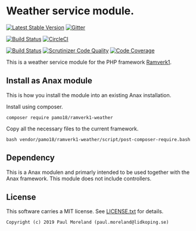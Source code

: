 Weather service module.
===========================================

[![Latest Stable Version](https://poser.pugx.org/pamo18/ramverk1-weather/v/stable)](https://packagist.org/packages/pamo18/ramverk1-weather)
[![Gitter](https://badges.gitter.im/pamo18/community.svg)](https://gitter.im/pamo18/community?utm_source=badge&utm_medium=badge&utm_campaign=pr-badge)

[![Build Status](https://travis-ci.org/pamo18/ramverk1-weather.svg?branch=master)](https://travis-ci.org/pamo18/ramverk1-weather)
[![CircleCI](https://circleci.com/gh/pamo18/ramverk1-weather.svg?style=svg)](https://circleci.com/gh/pamo18/ramverk1-weather)

[![Build Status](https://scrutinizer-ci.com/g/pamo18/ramverk1-weather/badges/build.png?b=master)](https://scrutinizer-ci.com/g/pamo18/ramverk1-weather/build-status/master)
[![Scrutinizer Code Quality](https://scrutinizer-ci.com/g/pamo18/ramverk1-weather/badges/quality-score.png?b=master)](https://scrutinizer-ci.com/g/pamo18/ramverk1-weather/?branch=master)
[![Code Coverage](https://scrutinizer-ci.com/g/pamo18/ramverk1-weather/badges/coverage.png?b=master)](https://scrutinizer-ci.com/g/pamo18/ramverk1-weather/?branch=master)

This is a weather service module for the PHP framework [Ramverk1](https://github.com/canax/anax-ramverk1-me).

Install as Anax module
------------------------------------

This is how you install the module into an existing Anax installation.

Install using composer.

```
composer require pamo18/ramverk1-weather
```

Copy all the necessary files to the current framework.


```
bash vendor/pamo18/ramverk1-weather/script/post-composer-require.bash
```

Dependency
------------------

This is a Anax modulen and primarly intended to be used together with the Anax framework.  This module does not include controllers.



License
------------------

This software carries a MIT license. See [LICENSE.txt](LICENSE.txt) for details.



```
Copyright (c) 2019 Paul Moreland (paul.moreland@lidkoping.se)
```

